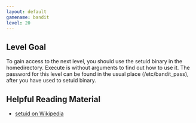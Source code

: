 ```yaml
---
layout: default
gamename: bandit
level: 20
---
```

Level Goal
----------
To gain access to the next level, you should use the setuid binary
in the homedirectory. Execute is without arguments to find out how
to use it. The password for this level can be found in the usual
place (/etc/bandit\_pass), after you have used to setuid binary.

Helpful Reading Material
------------------------
- [setuid on Wikipedia][]

[setuid on Wikipedia]: http://en.wikipedia.org/wiki/Setuid
